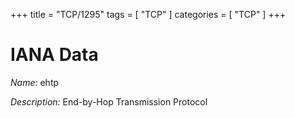 +++
title = "TCP/1295"
tags = [ "TCP" ]
categories = [ "TCP" ]
+++

# IANA Data

_Name:_ ehtp

_Description:_ End-by-Hop Transmission Protocol

